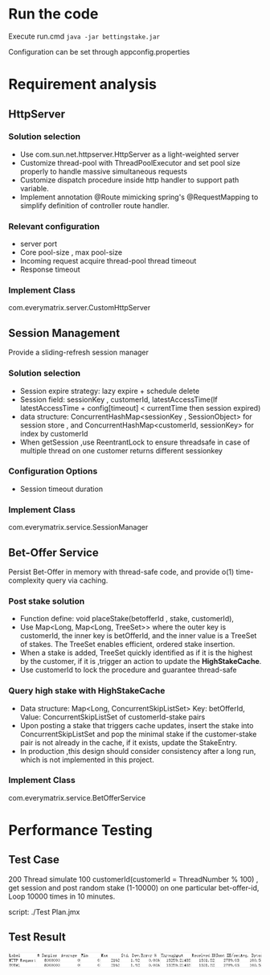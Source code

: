 # Run the code
Execute run.cmd 
`java -jar bettingstake.jar`

Configuration can be set through appconfig.properties

# Requirement analysis

## HttpServer

### Solution selection

- Use com.sun.net.httpserver.HttpServer as a light-weighted server
- Customize thread-pool with ThreadPoolExecutor and set pool size properly to handle massive simultaneous requests
- Customize dispatch procedure inside http handler to support path variable.
- Implement annotation @Route mimicking spring's @RequestMapping to simplify
  definition of controller route handler.

### Relevant configuration

- server port
- Core pool-size , max pool-size
- Incoming request acquire thread-pool thread timeout
- Response timeout

### Implement Class

com.everymatrix.server.CustomHttpServer

## Session Management

Provide a sliding-refresh session manager

### Solution selection

- Session expire strategy: lazy expire + schedule delete
- Session field: sessionKey , customerId, latestAccessTime(If latestAccessTime + config[timeout] <
  currentTime then session expired)
- data structure: ConcurrentHashMap<sessionKey , SessionObject> for session store , and ConcurrentHashMap<customerId, sessionKey> for index by customerId
- When getSession ,use ReentrantLock to ensure threadsafe in case of multiple thread on one customer returns different sessionkey

### Configuration Options

- Session timeout duration

### Implement Class

com.everymatrix.service.SessionManager

## Bet-Offer Service

Persist Bet-Offer in memory with thread-safe code, and provide o(1) time-complexity query  via caching.

### Post stake solution

- Function define: void placeStake(betofferId , stake, customerId),
- Use Map<Long, Map<Long, TreeSet<Integer>>> where the outer key is customerId, the inner key is betOfferId, and the
  inner value is a TreeSet of stakes. The TreeSet enables efficient, ordered stake insertion.
- When a stake is added, TreeSet quickly identified as if it is the highest by the customer, if it is ,trigger an action
  to update the **HighStakeCache**.
- Use customerId to lock the procedure and guarantee thread-safe

### Query high stake with HighStakeCache

- Data structure: Map<Long, ConcurrentSkipListSet<StakeEntry>>  Key: betOfferId, Value: ConcurrentSkipListSet of customerId-stake pairs
- Upon posting a stake that triggers cache updates, insert the stake into ConcurrentSkipListSet<StakeEntry> and pop the minimal stake if the customer-stake pair is not already in the cache, if it exists, update the StakeEntry.
- In production ,this design should consider consistency after a long run, which is not implemented in this project.


### Implement Class
com.everymatrix.service.BetOfferService

# Performance Testing

## Test Case
200 Thread simulate 100 customerId(customerId = ThreadNumber % 100) , get session and post random stake (1-10000) on one particular bet-offer-id, Loop 10000 times in 10 minutes.

script: ./Test Plan.jmx
## Test Result
![img_1.png](img_1.png)
